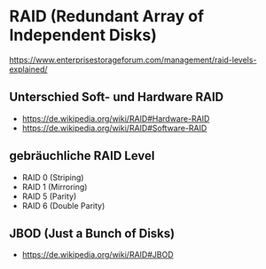 # RAID (Redundant Array of Independent Disks)

https://www.enterprisestorageforum.com/management/raid-levels-explained/

## Unterschied Soft- und Hardware RAID

- https://de.wikipedia.org/wiki/RAID#Hardware-RAID
- https://de.wikipedia.org/wiki/RAID#Software-RAID

## gebräuchliche RAID Level

- RAID 0 (Striping)
- RAID 1 (Mirroring)
- RAID 5 (Parity)
- RAID 6 (Double Parity)

## JBOD (Just a Bunch of Disks)

- https://de.wikipedia.org/wiki/RAID#JBOD



